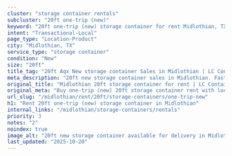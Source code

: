 ```yaml
---
cluster: "storage container rentals"
subcluster: "20ft one-trip (new)"
keyword: "20ft one-trip (new) storage container for rent Midlothian, TX"
intent: "Transactional-Local"
page_type: "Location-Product"
city: "Midlothian, TX"
service_type: "storage container"
condition: "New"
size: "20ft"
title_tag: "20ft Aqx New storage container Sales in Midlothian | LC Container"
meta_description: "20ft new storage container sales in Midlothian. Fast delivery, competitive pricing. Serving storage containers area. Quote ID: F0O. Call (214) 524-4168 for your free quote today."
original_title: "Midlothian 20ft storage container for rent | LC Container"
original_meta: "Buy one-trip (new) 20ft storage container rent with local delivery in Midlothian, TX. LC Container — local Since 2003. Request a fast quote today."
url_slug: "/midlothian/rent/20ft/storage-containers/one-trip-new"
h1: "Rent 20ft one-trip (new) storage container in Midlothian"
internal_links: "/midlothian/storage-containers/rentals"
priority: 3
notes: "2"
noindex: true
image_alt: "20ft new storage container available for delivery in Midlothian"
last_updated: "2025-10-20"
---
```


<!-- TODO: Add unique city/inventory copy, images, and internal links here. -->
